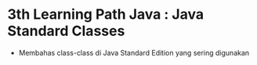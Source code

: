 # 3th Learning Path Java : Java Standard Classes

- Membahas class-class di Java Standard Edition yang sering digunakan
